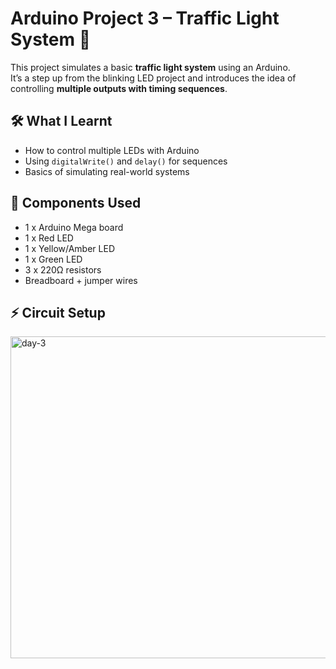 # Arduino Project 3 – Traffic Light System 🚦

This project simulates a basic **traffic light system** using an Arduino.  
It’s a step up from the blinking LED project and introduces the idea of controlling **multiple outputs with timing sequences**.

## 🛠️ What I Learnt
- How to control multiple LEDs with Arduino  
- Using `digitalWrite()` and `delay()` for sequences  
- Basics of simulating real-world systems

## 🔌 Components Used
- 1 x Arduino Mega board  
- 1 x Red LED  
- 1 x Yellow/Amber LED  
- 1 x Green LED  
- 3 x 220Ω resistors  
- Breadboard + jumper wires  

## ⚡ Circuit Setup

<img width="1422" height="515" alt="day-3" src="https://github.com/user-attachments/assets/84360368-3e47-4380-89e6-0fb363f5c4f4" />
